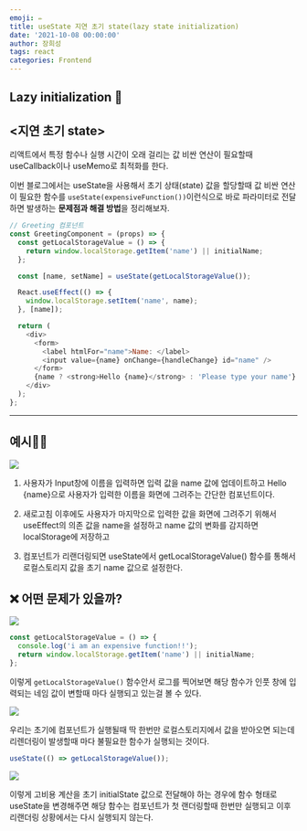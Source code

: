 ```yaml
---
emoji: ✏️
title: useState 지연 초기 state(lazy state initialization)
date: '2021-10-08 00:00:00'
author: 장희성
tags: react
categories: Frontend
---
```


## Lazy initialization 🥱

## <지연 초기 state>

리액트에서 특정 함수나 실행 시간이 오래 걸리는 값 비싼 연산이 필요할때 useCallback이나 useMemo로 최적화를 한다.

이번 블로그에서는 useState을 사용해서 초기 상태(state) 값을 할당할때 값 비싼 연산이 필요한 함수를 `useState(expensiveFunction())`이런식으로 바로 파라미터로 전달하면 발생하는 **문제점과 해결 방법**을 정리해보자.

```javascript
// Greeting 컴포넌트
const GreetingComponent = (props) => {
  const getLocalStorageValue = () => {
    return window.localStorage.getItem('name') || initialName;
  };

  const [name, setName] = useState(getLocalStorageValue());

  React.useEffect(() => {
    window.localStorage.setItem('name', name);
  }, [name]);

  return (
    <div>
      <form>
        <label htmlFor="name">Name: </label>
        <input value={name} onChange={handleChange} id="name" />
      </form>
      {name ? <strong>Hello {name}</strong> : 'Please type your name'}
    </div>
  );
};
```

<hr/>

## 예시🕵️‍♀️

![](https://images.velog.io/images/heesungj7/post/4c8725ce-458d-4013-8592-71e21afc198e/%E1%84%89%E1%85%B3%E1%84%8F%E1%85%B3%E1%84%85%E1%85%B5%E1%86%AB%E1%84%89%E1%85%A3%E1%86%BA%202021-10-08%20%E1%84%8B%E1%85%A9%E1%84%8C%E1%85%A5%E1%86%AB%2010.35.51.png)

1. 사용자가 Input창에 이름을 입력하면 입력 값을 name 값에 업데이트하고 Hello {name}으로 사용자가 입력한 이름을 화면에 그려주는 간단한 컴포넌트이다.

2. 새로고침 이후에도 사용자가 마지막으로 입력한 값을 화면에 그려주기 위해서 useEffect의 의존 값을 name을 설정하고 name 값의 변화를 감지하면 localStorage에 저장하고

3. 컴포넌트가 리랜더링되면 useState에서 getLocalStorageValue() 함수를 통해서 로컬스토리지 값을 초기 name 값으로 설정한다.

## ❌ 어떤 문제가 있을까?

![](https://images.velog.io/images/heesungj7/post/7654a231-891b-46f4-b7b1-0a878ed5f2f7/%E1%84%89%E1%85%B3%E1%84%8F%E1%85%B3%E1%84%85%E1%85%B5%E1%86%AB%E1%84%89%E1%85%A3%E1%86%BA%202021-10-08%20%E1%84%8B%E1%85%A9%E1%84%8C%E1%85%A5%E1%86%AB%2010.45.22.png)

```javascript
const getLocalStorageValue = () => {
  console.log('i am an expensive function!!');
  return window.localStorage.getItem('name') || initialName;
};
```

이렇게 `getLocalStorageValue()` 함수안서 로그를 찍어보면 해당 함수가 인풋 창에 입력되는 네임 값이 변할때 마다 실행되고 있는걸 볼 수 있다.

![](https://images.velog.io/images/heesungj7/post/9333094b-8b00-4abf-a51e-2e62dbdc84b0/%E1%84%89%E1%85%B3%E1%84%8F%E1%85%B3%E1%84%85%E1%85%B5%E1%86%AB%E1%84%89%E1%85%A3%E1%86%BA%202021-10-08%20%E1%84%8B%E1%85%A9%E1%84%8C%E1%85%A5%E1%86%AB%2010.46.01.png)

우리는 초기에 컴포넌트가 실행될때 딱 한번만 로컬스토리지에서 값을 받아오면 되는데 리렌더링이 발생할때 마다 불필요한 함수가 실행되는 것이다.

```javascript
useState(() => getLocalStorageValue());
```

![](https://images.velog.io/images/heesungj7/post/d9117a2b-ce64-4314-8e35-33851d937097/%E1%84%89%E1%85%B3%E1%84%8F%E1%85%B3%E1%84%85%E1%85%B5%E1%86%AB%E1%84%89%E1%85%A3%E1%86%BA%202021-10-08%20%E1%84%8B%E1%85%A9%E1%84%8C%E1%85%A5%E1%86%AB%2010.59.32.png)

이렇게 고비용 계산을 초기 initialState 값으로 전달해야 하는 경우에 함수 형태로 useState을 변경해주면 해당 함수는 컴포넌트가 첫 랜더링할때 한번만 실행되고 이후 리랜더링 상황에서는 다시 실행되지 않는다.

```toc

```
